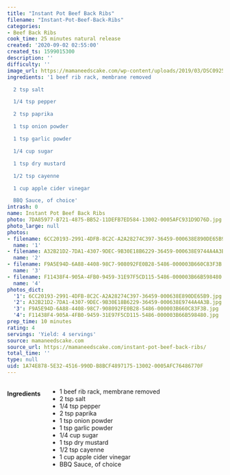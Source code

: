 ```yaml
---
title: "Instant Pot Beef Back Ribs"
filename: "Instant-Pot-Beef-Back-Ribs"
categories:
- Beef Back Ribs
cook_time: 25 minutes natural release
created: '2020-09-02 02:55:00'
created_ts: 1599015300
description: ''
difficulty: ''
image_url: https://mamaneedscake.com/wp-content/uploads/2019/03/DSC09257-480x708.jpg
ingredients: '1 beef rib rack, membrane removed

  2 tsp salt

  1/4 tsp pepper

  2 tsp paprika

  1 tsp onion powder

  1 tsp garlic powder

  1/4 cup sugar

  1 tsp dry mustard

  1/2 tsp cayenne

  1 cup apple cider vinegar

  BBQ Sauce, of choice'
intrash: 0
name: Instant Pot Beef Back Ribs
photo: 7DA85977-B721-4875-BB52-11DEFB7ED584-13002-0005AFC931D9D76D.jpg
photo_large: null
photos:
- filename: 6CC20193-2991-4DFB-8C2C-A2A28274C397-36459-000638E890DE65B9.jpg
  name: '1'
- filename: A32B21D2-7DA1-4307-9DEC-9B30E18B6229-36459-000638E9744A4A3B.jpg
  name: '2'
- filename: F9A5E94D-6A88-4408-98C7-908092FE0B28-5486-000003B660C83F3B.jpg
  name: '3'
- filename: F11438F4-905A-4FB0-9459-31E97F5CD115-5486-000003B66B598480.jpg
  name: '4'
photos_dict:
  '1': 6CC20193-2991-4DFB-8C2C-A2A28274C397-36459-000638E890DE65B9.jpg
  '2': A32B21D2-7DA1-4307-9DEC-9B30E18B6229-36459-000638E9744A4A3B.jpg
  '3': F9A5E94D-6A88-4408-98C7-908092FE0B28-5486-000003B660C83F3B.jpg
  '4': F11438F4-905A-4FB0-9459-31E97F5CD115-5486-000003B66B598480.jpg
prep_time: 10 minutes
rating: 4
servings: 'Yield: 4 servings'
source: mamaneedscake.com
source_url: https://mamaneedscake.com/instant-pot-beef-back-ribs/
total_time: ''
type: null
uid: 1A74E878-5E32-4516-990D-B8BCF4897175-13002-0005AFC76486770F
---
```

<div class="large-8 medium-7 columns" id="writeup">	</div><!-- #writeup -->
</div><!-- #row-one -->
<div class="row" id="row-two">	<div class="medium-4 small-5 columns"><h4 id="ingredients">Ingredients</h4><div class="box box-ingredients content"><ul>
<li>1 beef rib rack, membrane removed</li>
<li>2 tsp salt</li>
<li>1/4 tsp pepper</li>
<li>2 tsp paprika</li>
<li>1 tsp onion powder</li>
<li>1 tsp garlic powder</li>
<li>1/4 cup sugar</li>
<li>1 tsp dry mustard</li>
<li>1/2 tsp cayenne</li>
<li>1 cup apple cider vinegar</li>
<li>BBQ Sauce, of choice</li>
</ul>
</div>	</div>	<div class="medium-6 small-7 columns">	</div>